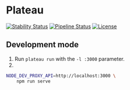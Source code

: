 # Plateau

[![Stability Status](https://img.shields.io/badge/stability-work_in_progress-red.svg)](https://github.com/orangemug/stability-badges)
[![Pipeline Status](https://gitlab.com/le-garff-yoann/plateau/badges/master/pipeline.svg)](https://gitlab.com/le-garff-yoann/plateau/pipelines)
[![License](https://img.shields.io/badge/License-Apache%202.0-blue.svg)](LICENSE)

## Development mode

1. Run `plateau run` with the `-l :3000` parameter.
2.
```bash
NODE_DEV_PROXY_API=http://localhost:3000 \
    npm run serve
```
